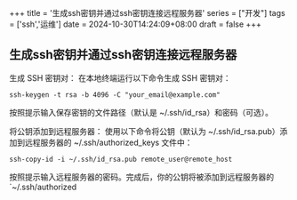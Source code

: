 +++
title = '生成ssh密钥并通过ssh密钥连接远程服务器'
series = ["开发"]
tags = ['ssh','运维']
date = 2024-10-30T14:24:09+08:00
draft = false
+++
## 生成ssh密钥并通过ssh密钥连接远程服务器
生成 SSH 密钥对：
在本地终端运行以下命令生成 SSH 密钥对：

```shell
ssh-keygen -t rsa -b 4096 -C "your_email@example.com"
````
按照提示输入保存密钥的文件路径（默认是 ~/.ssh/id_rsa）和密码（可选）。

将公钥添加到远程服务器：
使用以下命令将公钥（默认为 ~/.ssh/id_rsa.pub）添加到远程服务器的 ~/.ssh/authorized_keys 文件中：

```shell
ssh-copy-id -i ~/.ssh/id_rsa.pub remote_user@remote_host
````
按照提示输入远程服务器的密码。完成后，你的公钥将被添加到远程服务器的 `~/.ssh/authorized